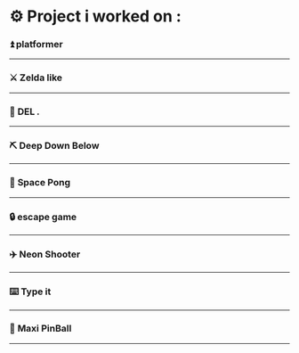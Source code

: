 # ⚙️ __Project i worked on :__ 
### ⏫ __platformer__
___
### ⚔️ __Zelda like__
___
### 👊 __DEL *.*__
___
### ⛏️ __Deep Down Below__
___
### 🏐 __Space Pong__
___
### 🔒 __escape game__
___
### ✈️ __Neon Shooter__
___
### ⌨️ __Type it__
___
### 🏏 __Maxi PinBall__
___

